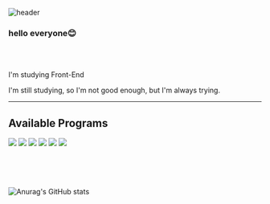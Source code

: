 ![header](https://capsule-render.vercel.app/api?type=Waving&color=_custom_gradient&height=300&section=header&text=Jaeeun%20Lee&fontSize=90)

### hello everyone😊

<!--
**LJaeeun/LJaeeun** is a ✨ _special_ ✨ repository because its `README.md` (this file) appears on your GitHub profile.

Here are some ideas to get you started:

- 🔭 I’m currently working on ...
- 🌱 I’m currently learning ...
- 👯 I’m looking to collaborate on ...
- 🤔 I’m looking for help with ...
- 💬 Ask me about ...
- 📫 How to reach me: ...
- 😄 Pronouns: ...
- ⚡ Fun fact: ...
-->
<br /><br />

<p>I'm studying Front-End</p>
<p>I'm still studying, so I'm not good enough, but I'm always trying.</p>

<hr>

<h2>Available Programs</h2>
<div style="display: block;"><img src="https://img.shields.io/badge/github-000?style=flat&logo=github&logoColor=fff"/> <img src="https://img.shields.io/badge/HTML5-E34F26?style=flat&logo=HTML5&logoColor=fff"/> <img src="https://img.shields.io/badge/javascript-F7DF1E?style=flat&logo=javascript&logoColor=000"/> <img src="https://img.shields.io/badge/css3-1572B6?style=flat&logo=css3&logoColor=fff"/> <img src="https://img.shields.io/badge/React-61DAFB?style=flat&logo=React&logoColor=000"/> <img src="https://img.shields.io/badge/sass-CC6699?style=flat&logo=sass&logoColor=fff"/></div>


<br /><br /><br />

 ![Anurag's GitHub stats](https://github-readme-stats.vercel.app/api?username=LJaeeun&show_icons=true&theme=blueberry)
